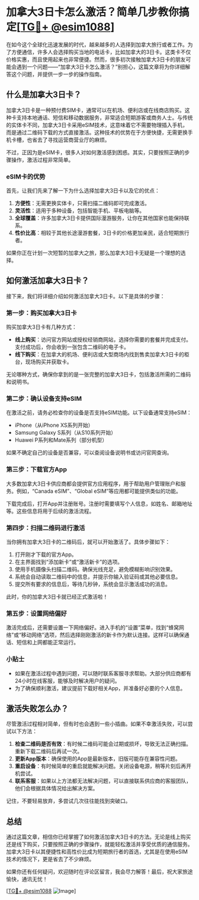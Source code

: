 # 加拿大3日卡怎么激活？简单几步教你搞定[[TG💪+ @esim1088](https://t.me/s/esim1088)]

在如今这个全球化迅速发展的时代，越来越多的人选择到加拿大旅行或者工作。为了方便通信，许多人会选择购买当地的电话卡，比如加拿大的3日卡。这类卡不仅价格实惠，而且使用起来也非常便捷。然而，很多初次接触加拿大3日卡的朋友可能会遇到一个问题——“加拿大3日卡怎么激活？”别担心，这篇文章将为你详细解答这个问题，并提供一步一步的操作指南。

## 什么是加拿大3日卡？

加拿大3日卡是一种预付费SIM卡，通常可以在机场、便利店或在线商店购买。这种卡支持本地通话、短信和移动数据服务，非常适合短期游客或商务人士。与传统的实体卡不同，加拿大3日卡采用eSIM技术，这意味着它不需要物理插入手机，而是通过二维码下载的方式直接激活。这种技术的优势在于方便快捷，无需更换手机卡槽，也省去了寻找运营商营业厅的麻烦。

不过，正因为是eSIM卡，很多人对如何激活感到困惑。其实，只要按照正确的步骤操作，激活过程非常简单。

### eSIM卡的优势

首先，让我们先来了解一下为什么选择加拿大3日卡以及它的优点：

1. **方便性**：无需更换实体卡，只需扫描二维码即可完成激活。
2. **灵活性**：适用于多种设备，包括智能手机、平板电脑等。
3. **全球覆盖**：许多加拿大3日卡提供国际漫游服务，让你在其他国家也能保持联系。
4. **性价比高**：相较于其他长途漫游套餐，3日卡的价格更加亲民，适合短期旅行者。

如果你正在计划一次短暂的加拿大之旅，那么加拿大3日卡无疑是一个理想的选择。

## 如何激活加拿大3日卡？

接下来，我们将详细介绍如何激活加拿大3日卡。以下是具体的步骤：

### 第一步：购买加拿大3日卡

购买加拿大3日卡有几种方式：

- **线上购买**：访问官方网站或授权经销商网站，选择你需要的套餐并完成支付。支付成功后，你会收到一张包含二维码的电子卡。
- **线下购买**：在加拿大的机场、便利店或大型商场内找到售卖加拿大3日卡的柜台，现场购买并获取卡。

无论哪种方式，确保你拿到的是一张完整的加拿大3日卡，包括激活所需的二维码和说明书。

### 第二步：确认设备支持eSIM

在激活之前，请务必检查你的设备是否支持eSIM功能。以下设备通常支持eSIM：

- iPhone（从iPhone XS系列开始）
- Samsung Galaxy S系列（从S10系列开始）
- Huawei P系列和Mate系列（部分机型）

如果不确定自己的设备是否兼容，可以查阅设备说明书或访问官网查询。

### 第三步：下载官方App

大多数加拿大3日卡供应商都会提供官方应用程序，用于帮助用户管理账户和服务。例如，“Canada eSIM”、“Global eSIM”等应用都可能提供类似的功能。

下载完成后，打开App并注册账号。注册时需要填写个人信息，如姓名、邮箱地址等。这些信息将用于后续的激活流程。

### 第四步：扫描二维码进行激活

当你拥有加拿大3日卡的二维码后，就可以开始激活了。具体步骤如下：

1. 打开刚才下载的官方App。
2. 在主界面找到“添加新卡”或“激活新卡”的选项。
3. 使用手机摄像头扫描二维码。确保光线充足，避免模糊影响识别效果。
4. 系统会自动读取二维码中的信息，并提示你输入验证码或其他必要信息。
5. 提交所有要求的信息后，等待几秒钟，系统会显示激活成功的消息。

此时，你的加拿大3日卡就已经正式激活啦！

### 第五步：设置网络偏好

激活完成后，还需要设置一下网络偏好。进入手机的“设置”菜单，找到“蜂窝网络”或“移动网络”选项，然后选择刚刚激活的新卡作为默认连接。这样可以确保通话、短信和上网都能正常运行。

### 小贴士

- 如果在激活过程中遇到问题，可以随时联系客服寻求帮助。大部分供应商都有24小时在线客服，能够及时解决用户的疑问。
- 为了确保顺利激活，建议提前下载好相关App，并准备好必要的个人信息。

## 激活失败怎么办？

尽管激活过程相对简单，但有时也会遇到一些小插曲。如果不幸激活失败，可以尝试以下方法：

1. **检查二维码是否有效**：有时候二维码可能会过期或损坏，导致无法正确扫描。重新下载二维码后再试一次。
2. **更新App版本**：确保使用的App是最新版本，旧版可能存在兼容性问题。
3. **重启设备**：有时候简单的重启就能解决问题。关闭设备电源，稍等片刻后再开机尝试。
4. **联系客服**：如果以上方法都无法解决问题，可以直接联系供应商的客服团队，他们会根据具体情况给出解决方案。

记住，不要轻易放弃，多尝试几次往往能找到突破口。

## 总结

通过这篇文章，相信你已经掌握了如何激活加拿大3日卡的方法。无论是线上购买还是线下购买，只要按照正确的步骤操作，就能轻松激活并享受优质的通信服务。加拿大3日卡以其便捷性和高性价比成为短期旅行者的首选，尤其是在使用eSIM技术的情况下，更是省去了不少麻烦。

如果你还有任何疑问，欢迎随时在评论区留言，我会尽力解答！最后，祝大家旅途愉快，通讯无忧！

[[TG💪+ @esim1088](https://t.me/s/esim1088) ![Image](https://i.postimg.cc/4NQfJmqS/Snipaste-2025-05-13-00-14-12.png)]